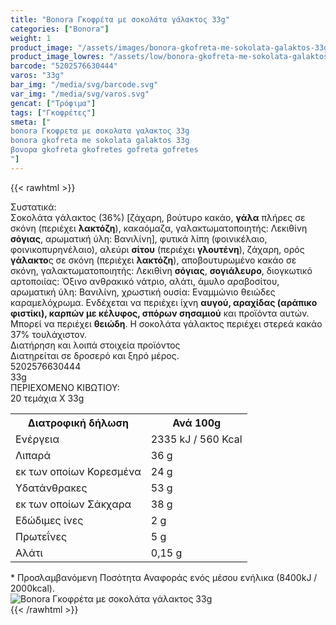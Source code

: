 ```yaml
---
title: "Bonora Γκοφρέτα με σοκολάτα γάλακτος 33g"
categories: ["Bonora"]
weight: 1
product_image: "/assets/images/bonora-gkofreta-me-sokolata-galaktos-33g.jpg"
product_image_lowres: "/assets/low/bonora-gkofreta-me-sokolata-galaktos-33g.jpg"
barcode: "5202576630444"
varos: "33g"
bar_img: "/media/svg/barcode.svg"
var_img: "/media/svg/varos.svg"
gencat: ["Τρόφιμα"]
tags: ["Γκοφρέτες"]
smeta: ["
bonora Γκοφρετα με σοκολατα γαλακτος 33g
bonora gkofreta me sokolata galaktos 33g
βονορα gkofreta gkofretes gofreta gofretes
"]
---
```

{{< rawhtml >}}

<div class="sload71">
    <div class="product">
        <div id="sistatika">Συστατικά:</div>
        <div class="alltext">Σοκολάτα γάλακτος (36%) [ζάχαρη, βούτυρο κακάο, <b>γάλα</b> πλήρες σε σκόνη (περιέχει
            <b>λακτόζη</b>), κακαόμαζα, γαλακτωματοποιητής: Λεκιθίνη <b>σόγιας</b>, αρωματική ύλη: Βανιλίνη], φυτικά
            λίπη (φοινικέλαιο, φοινικοπυρηνέλαιο), αλεύρι <b>σίτου</b> (περιέχει <b>γλουτένη</b>), ζάχαρη, ορός
            <b>γάλακτο</b>ς σε σκόνη (περιέχει <b>λακτόζη</b>), αποβουτυρωμένο κακάο σε σκόνη, γαλακτωματοποιητής:
            Λεκιθίνη <b>σόγιας</b>, <b>σογιάλευρο</b>, διογκωτικό αρτοποιίας: Όξινο ανθρακικό νάτριο, αλάτι, άμυλο
            αραβοσίτου, αρωματική ύλη: Βανιλίνη, χρωστική ουσία: Εναμμώνιο θειώδες καραμελόχρωμα. Ενδέχεται να περιέχει
            ίχνη <b>αυγού, αραχίδας (αράπικο φιστίκι), καρπών με κέλυφος, σπόρων σησαμιού</b> και προϊόντα αυτών. Μπορεί
            να περιέχει <b>θειώδη</b>. Η σοκολάτα γάλακτος περιέχει στερεά κακάο 37% τουλάχιστον.</div>
        <div id="loipa">Διατήρηση και λοιπά στοιχεία προϊόντος</div>
        <div class="alltext">Διατηρείται σε δροσερό και ξηρό μέρος.</div>
        <div id="barcode">
            <div id="barimage1"></div><span id="bartext">5202576630444</span>
        </div>
        <div id="varos">
            <div id="varosimage1"></div><span id="varostext">33g</span>
        </div>
        <div id="kivotio">ΠΕΡΙΕΧΟΜΕΝΟ ΚΙΒΩΤΙΟΥ:<br>20 τεμάχια Χ 33g</div>
        <div class="tabout">
<table id="diatable">
                <tbody>
                    <tr>
                        <th>Διατροφική δήλωση</th>
                        <th>Ανά 100g</th>
                    </tr>
                    <tr>
                        <td class="texr2">Ενέργεια</td>
                        <td class="texr">2335 kJ / 560 Kcal</td>
                    </tr>
                    <tr>
                        <td class="texr2">Λιπαρά</td>
                        <td class="texr">36 g</td>
                    </tr>
                    <tr>
                        <td class="gray">εκ των οποίων Κορεσµένα</td>
                        <td class="gray2">24 g</td>
                    </tr>
                    <tr>
                        <td class="texr2">Yδατάνθρακες</td>
                        <td class="texr">53 g</td>
                    </tr>
                    <tr>
                        <td class="gray">εκ των οποίων Σάκχαρα</td>
                        <td class="gray2">38 g</td>
                    </tr>
                    <tr>
                        <td class="texr2">Eδώδιμες ίνες</td>
                        <td class="texr">2 g</td>
                    </tr>
                    <tr>
                        <td class="texr2">Πρωτεΐνες</td>
                        <td class="texr">5 g</td>
                    </tr>
                    <tr>
                        <td class="texr2">Αλάτι</td>
                        <td class="texr">0,15 g</td>
                    </tr>
                </tbody>
            </table>
        </div>
        <div class="alltext">* Προσλαμβανόμενη Ποσότητα Αναφοράς ενός μέσου ενήλικα (8400kJ / 2000kcal).</div>
        <div class="pimg"><img alt="Bonora Γκοφρέτα με σοκολάτα γάλακτος 33g"
                title="Bonora Γκοφρέτα με σοκολάτα γάλακτος 33g"
                src="/assets/images/bonora-gkofreta-me-sokolata-galaktos-33g.jpg"></div>
    </div>
</div>
{{< /rawhtml >}}